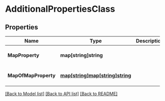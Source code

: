 # AdditionalPropertiesClass

## Properties
Name | Type | Description | Notes
------------ | ------------- | ------------- | -------------
**MapProperty** | **map[string]string** |  | [optional] [default to null]
**MapOfMapProperty** | [**map[string]map[string]string**](map.md) |  | [optional] [default to null]

[[Back to Model list]](../README.md#documentation-for-models) [[Back to API list]](../README.md#documentation-for-api-endpoints) [[Back to README]](../README.md)

